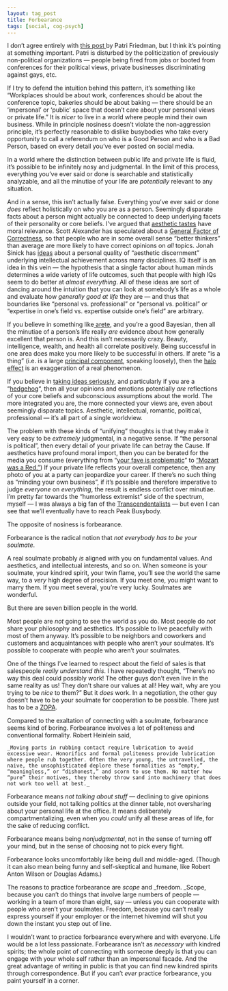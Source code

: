 ```yaml
---
layout: tag_post
title: Forbearance
tags: [social, cog-psych]
---
```


I don’t agree entirely with [this post ](http://patrissimo.livejournal.com/1501358.html)by Patri Friedman, but I think it’s pointing at something important.  Patri is disturbed by the politicization of previously non-political organizations — people being fired from jobs or booted from conferences for their political views, private businesses discriminating against gays, etc.

If I try to defend the intuition behind this pattern, it’s something like “Workplaces should be about work, conferences should be about the conference topic, bakeries should be about baking — there should be an ‘impersonal’ or ‘public’ space that doesn’t care about your personal views or private life.”  It is _nicer_ to live in a world where people mind their own business.  While in principle nosiness doesn’t violate the non-aggression principle, it’s perfectly reasonable to dislike busybodies who take every opportunity to call a referendum on who is a Good Person and who is a Bad Person, based on every detail you’ve ever posted on social media.

In a world where the distinction between public life and private life is fluid, it’s possible to be infinitely nosy and judgmental.  In the limit of this process, everything you’ve ever said or done is searchable and statistically analyzable, and all the minutiae of your life are _potentially_ relevant to any situation.

And in a sense, this isn’t actually false. Everything you’ve ever said or done _does_ reflect holistically on who you are as a person.   Seemingly disparate facts about a person might actually be connected to deep underlying facets of their personality or core beliefs.  I’ve argued that [aesthetic tastes](https://srconstantin.wordpress.com/2015/07/11/aesthetics-are-moral-judgments/) have moral relevance.  Scott Alexander has speculated about a [General Factor of Correctness](http://slatestarcodex.com/2015/07/23/the-general-factor-of-correctness/), so that people who are in some overall sense “better thinkers” than average are more likely to have correct opinions on _all_ topics.  Jonah Sinick has [ideas](http://lesswrong.com/lw/lv3/is_scott_alexander_bad_at_math/) about a personal quality of “aesthetic discernment” underlying intellectual achievement across many disciplines.  IQ itself is an idea in this vein — the hypothesis that a single factor about human minds determines a wide variety of life outcomes, such that people with high IQs seem to do better at _almost everything_.  All of these ideas are sort of dancing around the intuition that you can look at somebody’s life as a whole and evaluate how _generally good at life_ they are — and thus that boundaries like “personal vs. professional” or “personal vs. political” or “expertise in one’s field vs. expertise outside one’s field” are arbitrary.

If you believe in something like[ arete](https://en.wikipedia.org/wiki/Arete), and you’re a good Bayesian, then all the minutiae of a person’s life really _are_ evidence about how generally excellent that person is.  And this isn’t necessarily crazy.  Beauty, intelligence, wealth, and health all correlate positively. Being successful in one area does make you more likely to be successful in others.  If arete “is a thing” (i.e. is a large [principal component](https://en.wikipedia.org/wiki/Principal_component_analysis), speaking loosely), then the [halo effect](https://en.wikipedia.org/wiki/Halo_effect) is an exaggeration of a real phenomenon.

If you believe in [taking ideas seriously](http://lesswrong.com/lw/2l6/taking_ideas_seriously/), and particularly if you are a “[hedgehog](https://en.wikipedia.org/wiki/The_Hedgehog_and_the_Fox)“, then all your opinions and emotions potentially _are_ reflections of your core beliefs and subconscious assumptions about the world.  The more integrated you are, the more connected your views are, even about seemingly disparate topics.  Aesthetic, intellectual, romantic, political, professional — it’s all part of a single worldview.

The problem with these kinds of “unifying” thoughts is that they make it very easy to be _extremely_ judgmental, in a negative sense. If “the personal is political”, then every detail of your private life can betray the Cause. If aesthetics have profound moral import, then you can be berated for the media you consume (everything from “[your fave is problematic](http://yourfaveisproblematic.tumblr.com/)” to [“Mozart was a Red.”](https://mises.org/library/mozart-was-red))  If your private life reflects your overall competence, then any photo of you at a party can jeopardize your career.  If there’s no such thing as “minding your own business”, if it’s possible and therefore imperative to judge _everyone_ on _everything_, the result is endless conflict over minutiae.  I’m pretty far towards the “humorless extremist” side of the spectrum, myself — I was always a big fan of the [Transcendentalists](https://en.wikipedia.org/wiki/Transcendentalism) — but even I can see that we’ll eventually have to reach Peak Busybody.

The opposite of nosiness is forbearance.

Forbearance is the radical notion that _not everybody has to be your soulmate_.

A real soulmate probably _is_ aligned with you on fundamental values. And aesthetics, and intellectual interests, and so on.  When someone is your soulmate, your kindred spirit, your twin flame, you’ll see the world the same way, to a _very_ high degree of precision.  If you meet one, you might want to marry them.  If you meet several, you’re very lucky.  Soulmates are wonderful.

But there are seven billion people in the world.

Most people are _not_ going to see the world as you do. Most people do _not_ share your philosophy and aesthetics.  It’s possible to live peacefully with most of them anyway. It’s possible to be neighbors and coworkers and customers and acquaintances with people who aren’t your soulmates. It’s possible to cooperate with people who aren’t your soulmates.

One of the things I’ve learned to respect about the field of sales is that salespeople _really understand this_.  I have repeatedly thought, “There’s no way this deal could possibly work! The other guys don’t even live in the same reality as us! They don’t share our values at all!  Hey wait, why are you trying to be _nice_ to them?”   But it _does_ work. In a negotiation, the other guy doesn’t have to be your soulmate for cooperation to be possible. There just has to be a [ZOPA](http://www.beyondintractability.org/essay/zopa).

Compared to the exaltation of connecting with a soulmate, forbearance seems kind of boring. Forbearance involves a lot of politeness and conventional formality.  Robert Heinlein said,


    _Moving parts in rubbing contact require lubrication to avoid excessive wear. Honorifics and formal politeness provide lubrication where people rub together. Often the very young, the untravelled, the naive, the unsophisticated deplore these formalities as “empty,” “meaningless,” or “dishonest,” and scorn to use them. No matter how “pure” their motives, they thereby throw sand into machinery that does not work too well at best._

Forbearance means _not talking about stuff_ — declining to give opinions outside your field, not talking politics at the dinner table, not oversharing about your personal life at the office. It means deliberately compartmentalizing, even when you _could_ unify all these areas of life, for the sake of reducing conflict.

Forbearance means being _nonjudgmental_, not in the sense of turning off your mind, but in the sense of choosing not to pick every fight.

Forbearance looks uncomfortably like being dull and middle-aged.  (Though it can also mean being funny and self-skeptical and humane, like Robert Anton Wilson or Douglas Adams.)

The reasons to practice forbearance are _scope_ and _freedom.  _Scope, because you can’t do things that involve large numbers of people — working in a team of more than eight, say — unless you can cooperate with people who aren’t your soulmates.  Freedom, because you can’t really express yourself if your employer or the internet hivemind will shut you down the instant you step out of line.

I wouldn’t want to practice forbearance everywhere and with everyone.  Life would be a lot less passionate.  Forbearance isn’t as _necessary_ with kindred spirits; the whole point of connecting with someone deeply is that you can engage with your whole self rather than an impersonal facade.  And the great advantage of writing in public is that you can find new kindred spirits through correspondence.  But if you can’t _ever_ practice forbearance, you paint yourself in a corner.

